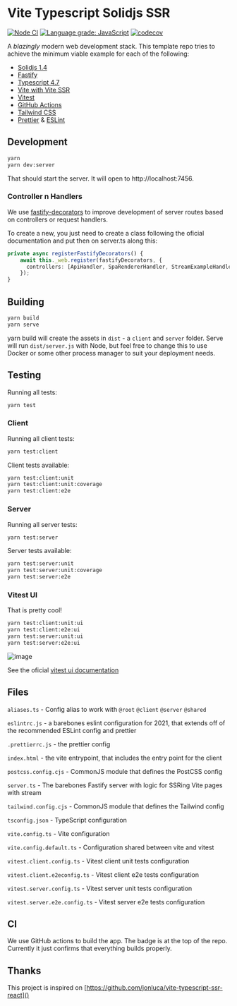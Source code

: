 # Vite Typescript Solidjs SSR

[![Node CI](https://github.com/julianobailao/vite-typescript-solidjs-ssr/actions/workflows/nodejs.yml/badge.svg)](https://github.com/julianobailao/vite-typescript-solidjs-ssr/actions/workflows/nodejs.yml)
[![Language grade: JavaScript](https://img.shields.io/lgtm/grade/javascript/g/julianobailao/vite-fastify-solidjs-ssr.svg?logo=lgtm&logoWidth=18)](https://lgtm.com/projects/g/julianobailao/vite-fastify-solidjs-ssr/context:javascript)
[![codecov](https://codecov.io/gh/julianobailao/vite-fastify-solidjs-ssr/branch/master/graph/badge.svg?token=TNFMW1LG9E)](https://codecov.io/gh/julianobailao/vite-fastify-solidjs-ssr)

A _blazingly_ modern web development stack. This template repo tries to achieve the minimum viable example for each of the following:

- [Solidjs 1.4](https://www.solidjs.com)
- [Fastify](https://www.fastify.io/)
- [Typescript 4.7](https://devblogs.microsoft.com/typescript/announcing-typescript-4-7/)
- [Vite with Vite SSR](https://vitejs.dev/guide/ssr.html)
- [Vitest](https://vitest.dev)
- [GitHub Actions](https://github.com/features/actions)
- [Tailwind CSS](https://tailwindui.com/)
- [Prettier](https://prettier.io/) & [ESLint](https://eslint.org/)

## Development

```bash
yarn
yarn dev:server
```

That should start the server. It will open to http://localhost:7456.

### Controller n Handlers

We use [fastify-decorators](https://www.npmjs.com/package/fastify-decorators) to improve development of server routes based on controllers or request handlers.

To create a new, you just need to create a class following the oficial documentation and put then on server.ts along this:

```typescript
private async registerFastifyDecorators() {
    await this._web.register(fastifyDecorators, {
      controllers: [ApiHandler, SpaRendererHandler, StreamExampleHandler],// Put your controller / handler here
    });
}
```

## Building

```bash
yarn build
yarn serve
```

yarn build will create the assets in `dist` - a `client` and `server` folder. Serve will run `dist/server.js` with Node, but feel free to change this to use Docker or some other process manager to suit your deployment needs.

## Testing

Running all tests:

```bash
yarn test
```

### Client

Running all client tests:

```bash
yarn test:client
```

Client tests available:

```bash
yarn test:client:unit
yarn test:client:unit:coverage
yarn test:client:e2e
```

### Server

Running all server tests:

```bash
yarn test:server
```

Server tests available:

```bash
yarn test:server:unit
yarn test:server:unit:coverage
yarn test:server:e2e
```

### Vitest UI

That is pretty cool!

```bash
yarn test:client:unit:ui
yarn test:client:e2e:ui
yarn test:server:unit:ui
yarn test:server:e2e:ui
```

![image](https://user-images.githubusercontent.com/11247099/171992272-7c6057e2-80c3-4b17-a7b6-0ac28e5a5e0b.png)

See the oficial [vitest ui documentation](https://vitest.dev/guide/ui.html)

## Files

`aliases.ts` - Config alias to work with `@root` `@client` `@server` `@shared`

`eslintrc.js` - a barebones eslint configuration for 2021, that extends off of the recommended ESLint config and prettier

`.prettierrc.js` - the prettier config

`index.html` - the vite entrypoint, that includes the entry point for the client

`postcss.config.cjs` - CommonJS module that defines the PostCSS config

`server.ts` - The barebones Fastify server with logic for SSRing Vite pages with stream

`tailwind.config.cjs` - CommonJS module that defines the Tailwind config

`tsconfig.json` - TypeScript configuration

`vite.config.ts` - Vite configuration

`vite.config.default.ts` - Configuration shared between vite and vitest

`vitest.client.config.ts` - Vitest client unit tests configuration

`vitest.client.e2econfig.ts` - Vitest client e2e tests configuration

`vitest.server.config.ts` - Vitest server unit tests configuration

`vitest.server.e2e.config.ts` - Vitest server e2e tests configuration

## CI

We use GitHub actions to build the app. The badge is at the top of the repo. Currently it just confirms that everything builds properly.

## Thanks

This project is inspired on [https://github.com/jonluca/vite-typescript-ssr-react]()
